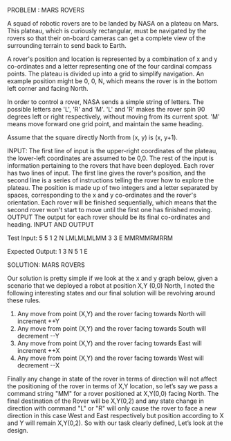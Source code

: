 PROBLEM : MARS ROVERS

A squad of robotic rovers are to be landed by NASA on a plateau on Mars. This plateau, which is curiously rectangular, must be navigated by the rovers so that their on-board cameras can get a complete view of the surrounding terrain to send back to Earth.

A rover's position and location is represented by a combination of x and y co-ordinates and a letter representing one of the four cardinal compass points. The plateau is divided up into a grid to simplify navigation. An example position might be 0, 0, N, which means the rover is in the bottom left corner and facing North.

In order to control a rover, NASA sends a simple string of letters. The possible letters are 'L', 'R' and 'M'. 'L' and 'R' makes the rover spin 90 degrees left or right respectively, without moving from its current spot. 'M' means move forward one grid point, and maintain the same heading.

Assume that the square directly North from (x, y) is (x, y+1).

INPUT:
The first line of input is the upper-right coordinates of the plateau, the lower-left coordinates are assumed to be 0,0.
The rest of the input is information pertaining to the rovers that have been deployed. Each rover has two lines of input. The first line gives the rover's position, and the second line is a series of instructions telling the rover how to explore the plateau.
The position is made up of two integers and a letter separated by spaces, corresponding to the x and y co-ordinates and the rover's orientation.
Each rover will be finished sequentially, which means that the second rover won't start to move until the first one has finished moving.
OUTPUT
The output for each rover should be its final co-ordinates and heading.
INPUT AND OUTPUT

Test Input:
5 5
1 2 N
LMLMLMLMM
3 3 E
MMRMMRMRRM

Expected Output:
1 3 N
5 1 E



SOLUTION: MARS ROVERS

Our solution is pretty simple if we look at the x and y graph below, given a scenario that we deployed a robot at position X,Y (0,0)  North, I noted the following interesting states and our final solution will be revolving around these rules.

1) Any move from point (X,Y) and the rover facing towards North will increment	++Y
2) Any move from point (X,Y) and the rover facing towards South will decrement   --Y
3) Any move from point (X,Y) and the rover facing towards East will increment     ++X
4) Any move from point (X,Y) and the rover facing towards West will decrement   --X

Finally any change in state of the rover in terms of direction will not affect the positioning of the rover in terms of X,Y location, so let’s say we pass a command string "MM" for a rover positioned at X,Y(0,0) facing North. The final destination of the Rover will be X,Y(0,2) and any state change in direction with command "L" or "R" will only cause the rover to face a new direction in this case West and East respectively but position according to X and Y will remain X,Y(0,2). So with our task clearly defined, Let’s look at the design.
 
 
 
